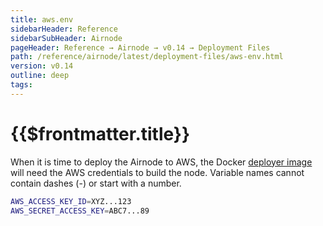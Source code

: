 ```yaml
---
title: aws.env
sidebarHeader: Reference
sidebarSubHeader: Airnode
pageHeader: Reference → Airnode → v0.14 → Deployment Files
path: /reference/airnode/latest/deployment-files/aws-env.html
version: v0.14
outline: deep
tags:
---
```


<VersionWarning/>

<PageHeader/>

<SearchHighlight/>

<FlexStartTag/>

# {{$frontmatter.title}}

When it is time to deploy the Airnode to AWS, the Docker
[deployer image](/reference/airnode/latest/docker/deployer-image.md) will need
the AWS credentials to build the node. Variable names cannot contain dashes (-)
or start with a number.

```bash
AWS_ACCESS_KEY_ID=XYZ...123
AWS_SECRET_ACCESS_KEY=ABC7...89
```

<FlexEndTag/>
